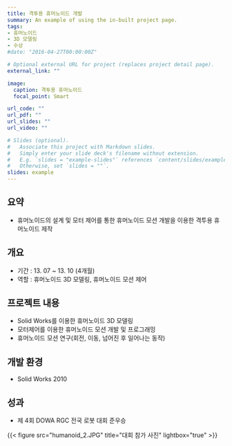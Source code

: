 ```yaml
---
title: 격투용 휴머노이드 개발
summary: An example of using the in-built project page.
tags:
- 휴머노이드
- 3D 모델링
- 수상
#date: "2016-04-27T00:00:00Z"

# Optional external URL for project (replaces project detail page).
external_link: ""

image:
  caption: 격투용 휴머노이드
  focal_point: Smart

url_code: ""
url_pdf: ""
url_slides: ""
url_video: ""

# Slides (optional).
#   Associate this project with Markdown slides.
#   Simply enter your slide deck's filename without extension.
#   E.g. `slides = "example-slides"` references `content/slides/example-slides.md`.
#   Otherwise, set `slides = ""`.
slides: example
---
```


##	요약
- 휴머노이드의 설계 및 모터 제어를 통한 휴머노이드 모션 개발을 이용한 격투용 휴머노이드 제작

##	개요
- 기간 : 13. 07 ~ 13. 10 (4개월)
- 역할 : 휴머노이드 3D 모델링, 휴머노이드 모션 제어

##	프로젝트 내용
- Solid Works를 이용한 휴머노이드 3D 모델링
- 모터제어를 이용한 휴머노이드 모션 개발 및 프로그래밍
- 휴머노이드 모션 연구(회전, 이동, 넘어진 후 일어나는 동작)

##	개발 환경
- Solid Works 2010

##	성과
- 제 4회 DOWA RGC 전국 로봇 대회 준우승

{{< figure src="humanoid_2.JPG" title="대회 참가 사진" lightbox="true" >}}